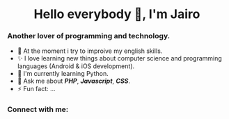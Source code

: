 # <center> Hello everybody :metal:, I'm Jairo </center>
### Another lover  of programming and technology.
+ 🌟 At the moment i try to improive my english skills.
+ ✨ I love learning new things about computer science and programming languages (Android & iOS development).
+ 🌱 I'm currently learning Python.
+ 💬 Ask me about ***PHP***, ***Javascript***, ***CSS***.
+ ⚡ Fun fact: ...
### Connect with me:


<!--
**JairoPadillaN/JairoPadillaN** is a ✨ _special_ ✨ repository because its `README.md` (this file) appears on your GitHub profile.

Here are some ideas to get you started:

- 🔭 I’m currently working on ...
- 🌱 I’m currently learning ...
- 👯 I’m looking to collaborate on ...
- 🤔 I’m looking for help with ...
- 💬 Ask me about ...
- 📫 How to reach me: ...
- 😄 Pronouns: ...
- ⚡ Fun fact: ...
-->
